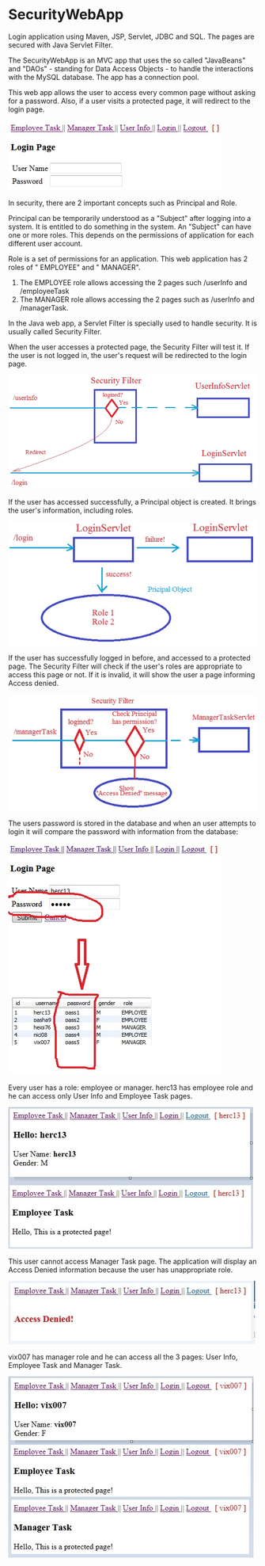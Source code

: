 # SecurityWebApp
Login application using Maven, JSP, Servlet, JDBC and SQL. The pages are secured with Java Servlet Filter.

The SecurityWebApp is an MVC app that uses the so called "JavaBeans" and "DAOs" - standing for Data Access Objects - 
to handle the interactions with the MySQL database. The app has a connection pool.

This web app allows the user to access every common page without asking for a password. Also, if a user visits a protected page, 
it will redirect to the login page.

![login](log.jpg)

In security, there are 2 important concepts such as Principal and  Role. 

Principal can be temporarily understood as a "Subject" after logging into a system. It is entitled to do something in the system. 
An "Subject" can have one or more roles. This depends on the permissions of application for each different user account. 

Role is a set of permissions for an application. This web application has 2 roles of " EMPLOYEE"  and " MANAGER". 

1.	The EMPLOYEE role allows accessing the 2 pages such /userInfo and /employeeTask
2.	The MANAGER role allows accessing the 2 pages such as /userInfo and /managerTask.

In the Java web app, a  Servlet Filter is specially used to handle security. It is usually called Security Filter. 

When the user accesses a protected page, the Security Filter will test it. If the user is not logged in, the user's request 
will be redirected to the login page.

![img1](img1.jpg)

If the user has accessed successfully, a Principal object is created. It brings the user's information, including roles. 

![img2](img2.jpg)

If the user has successfully logged in before, and accessed to a protected page. The Security Filter will check if the user's 
roles are appropriate to access this page or not. If it is invalid, it will show the user a page informing Access denied. 

![img3](img3.jpg)

The users password is stored in the database and when an user attempts to login it will compare the password with 
information from the database:

![img4](img4.jpg)

Every user has a role: employee or manager. herc13 has employee role and he can access only User Info and Employee Task pages. 

![img5](userinfo.jpg)

This user cannot access Manager Task page. The application will display an Access Denied information because the user has 
unappropriate role.

![manager](manag.jpg)

vix007 has manager role and he can access all the 3 pages: User Info, Employee Task and Manager Task. 

![img6](man1.jpg)



